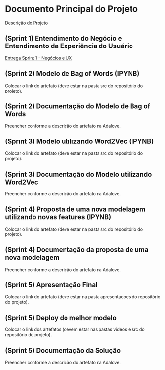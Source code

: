 # Documento Principal do Projeto

<a href="https://github.com/2023M6T4-Inteli/Projeto5/blob/main/docs/T4_G5_V1_PLN_Document.pdf">Descrição do Projeto</a>

## (Sprint 1) Entendimento do Negócio e Entendimento da Experiência do Usuário

<a href="https://github.com/2023M6T4-Inteli/Projeto5/blob/main/docs/T4_G5_V1_PLN_Document.pdf">Entrega Sprint 1 - Negócios e UX</a>

## (Sprint 2) Modelo de Bag of Words (IPYNB)

Colocar o link do artefato (deve estar na pasta src do repositório do projeto).

## (Sprint 2) Documentação do Modelo de Bag of Words

Preencher conforme a descrição do artefato na Adalove.

## (Sprint 3) Modelo utilizando Word2Vec (IPYNB)

Colocar o link do artefato (deve estar na pasta src do repositório do projeto).

## (Sprint 3) Documentação do Modelo utilizando Word2Vec

Preencher conforme a descrição do artefato na Adalove.

## (Sprint 4) Proposta de uma nova modelagem utilizando novas features (IPYNB)

Colocar o link do artefato (deve estar na pasta src do repositório do projeto).

## (Sprint 4) Documentação da proposta de uma nova modelagem

Preencher conforme a descrição do artefato na Adalove.

## (Sprint 5) Apresentação Final

Colocar o link do artefato (deve estar na pasta apresentacoes do repositório do projeto).

## (Sprint 5) Deploy do melhor modelo

Colocar o link dos artefatos (devem estar nas pastas videos e src do repositório do projeto).

## (Sprint 5) Documentação da Solução

Preencher conforme a descrição do artefato na Adalove.

